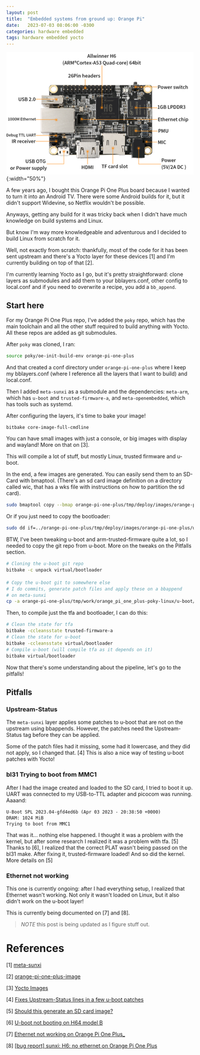 ```yaml
---
layout: post
title:  "Embedded systems from ground up: Orange Pi"
date:   2023-07-03 08:06:00 -0300
categories: hardware embedded
tags: hardware embedded yocto
---
```


![orange pi one plus](/assets/img/orangepi.png){:width="50%"}

A few years ago, I bought this Orange Pi One Plus board because I wanted to turn it into an Android TV. There were 
some Android builds for it, but it didn't support Widevine, so Netflix wouldn't be possible. 

Anyways, getting any build for it was tricky back when I didn't have much knowledge on build systems and Linux.

But know I'm way more knowledgeable and adventurous and I decided to build Linux from scratch for it.

Well, not exactly from scratch: thankfully, most of the code for it has been sent upstream and there's a Yocto layer for
these devices [1] and I'm currently building on top of that [2].

I'm currently learning Yocto as I go, but it's pretty straightforward: clone layers as submodules and add them to your
bblayers.conf, other config to local.conf and if you need to overwrite a recipe, you add a `bb_append`. 

## Start here

For my Orange Pi One Plus repo, I've added the `poky` repo, which has the main toolchain and all the other stuff required to build anything with Yocto. All these repos are added as git submodules. 

After `poky` was cloned, I ran:

```sh
source poky/oe-init-build-env orange-pi-one-plus
```

And that created a conf directory under `orange-pi-one-plus` where I keep my bblayers.conf (where I reference all the layers that I want to build) and local.conf. 

Then I added `meta-sunxi` as a submodule and the dependencies: `meta-arm`, which has `u-boot` and `trusted-firmware-a`, and `meta-openembedded`, which has tools such as systemd.

After configuring the layers, it's time to bake your image! 

```sh
bitbake core-image-full-cmdline
```

You can have small images with just a console, or big images with display and wayland! More on that on [3].

This will compile a lot of stuff, but mostly Linux, trusted firmware and u-boot. 

In the end, a few images are generated. You can easily send them to an SD-Card with bmaptool. (There's an sd card image definition on a directory called wic, that has a wks file with instructions on how to partition the sd card). 

```sh
sudo bmaptool copy --bmap orange-pi-one-plus/tmp/deploy/images/orange-pi-one-plus/core-image-full-cmdline-orange-pi-one-plus.rootfs.wic.bmap orange-pi-one-plus/tmp/deploy/images/orange-pi-one-plus/core-image-full-cmdline-orange-pi-one-plus.rootfs.wic.gz /dev/sdX
```

Or if you just need to copy the bootloader: 

```sh
sudo dd if=../orange-pi-one-plus/tmp/deploy/images/orange-pi-one-plus/u-boot-sunxi-with-spl.bin of=/dev/sdb bs=1024 seek=8
```

BTW, I've been tweaking u-boot and arm-trusted-firmware quite a lot, so I needed to copy the git repo from u-boot. More on the tweaks on the Pitfalls section.

```sh
# Cloning the u-boot git repo
bitbake -c unpack virtual/bootloader

# Copy the u-boot git to somewhere else
# I do commits, generate patch files and apply these on a bbappend 
# on meta-sunxi
cp -a orange-pi-one-plus/tmp/work/orange_pi_one_plus-poky-linux/u-boot/1_2023.04-r0/git/ ../u-boot
```

Then, to compile just the tfa and bootloader, I can do this: 

```sh
# Clean the state for tfa
bitbake -ccleansstate trusted-firmware-a
# Clean the state for u-boot
bitbake -ccleansstate virtual/bootloader
# Compile u-boot (will compile tfa as it depends on it)
bitbake virtual/bootloader
```

Now that there's some understanding about the pipeline, let's go to the pitfalls! 

## Pitfalls

### Upstream-Status

The `meta-sunxi` layer applies some patches to u-boot that are not on the upstream using bbappends. However, the patches need the Upstream-Status tag before they can be applied. 

Some of the patch files had it missing, some had it lowercase, and they did not apply, so I changed that. [4] This is also a nice way of testing u-boot patches with Yocto! 

### bl31 Trying to boot from MMC1

After I had the image created and loaded to the SD card, I tried to boot it up. UART was connected to my USB-to-TTL adapter and picocom was running. Aaaand:

```
U-Boot SPL 2023.04-gfd4ed6b (Apr 03 2023 - 20:38:50 +0000)
DRAM: 1024 MiB
Trying to boot from MMC1
```

That was it... nothing else happened. I thought it was a problem with the kernel, but after some research I realized it was a problem with tfa. [5] Thanks to [6], I realized that the correct PLAT wasn't being passed on the 
bl31 make. After fixing it, trusted-firmware loaded! And so did the kernel. More details on [5]

### Ethernet not working

This one is currently ongoing: after I had everything setup, I realized that Ethernet wasn't working. Not only it wasn't loaded on Linux, but it also didn't work on the u-boot layer! 

This is currently being documented on [7] and [8].
 

> *_NOTE_* this post is being updated as I figure stuff out.

# References 

\[1] [meta-sunxi](https://github.com/linux-sunxi/meta-sunxi)

\[2] [orange-pi-one-plus-image](https://github.com/retpolanne/orange-pi-one-plus-image)

\[3] [Yocto Images](https://docs.yoctoproject.org/ref-manual/images.html)

\[4] [Fixes Upstream-Status lines in a few u-boot patches](https://github.com/linux-sunxi/meta-sunxi/commit/441baea0ef74bd5f81392102de782ca81898b83d)

\[5] [Should this generate an SD card image?](https://github.com/linux-sunxi/meta-sunxi/issues/386)

\[6] [U-boot not booting on H64 model B](https://forum.pine64.org/showthread.php?tid=15653)

\[7] [Ethernet not working on Orange Pi One Plus_](https://github.com/linux-sunxi/meta-sunxi/issues/387)

\[8] [[bug report] sunxi: H6: no ethernet on Orange Pi One Plus](https://lore.kernel.org/u-boot/d0427cea18fad6e36537931962fa5070b084045e.camel@collabora.com/T/#t)
